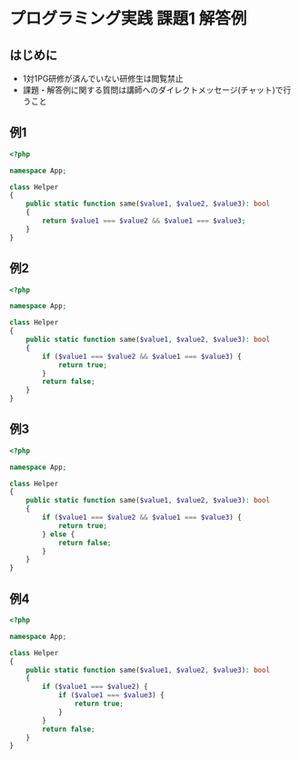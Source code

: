 # プログラミング実践 課題1 解答例

## はじめに

- 1対1PG研修が済んでいない研修生は閲覧禁止
- 課題・解答例に関する質問は講師へのダイレクトメッセージ(チャット)で行うこと

## 例1

```php
<?php

namespace App;

class Helper
{
    public static function same($value1, $value2, $value3): bool
    {
        return $value1 === $value2 && $value1 === $value3;
    }
}
```

## 例2

```php
<?php

namespace App;

class Helper
{
    public static function same($value1, $value2, $value3): bool
    {
        if ($value1 === $value2 && $value1 === $value3) {
            return true;
        }
        return false;
    }
}
```

## 例3

```php
<?php

namespace App;

class Helper
{
    public static function same($value1, $value2, $value3): bool
    {
        if ($value1 === $value2 && $value1 === $value3) {
            return true;
        } else {
            return false;
        }
    }
}
```

## 例4

```php
<?php

namespace App;

class Helper
{
    public static function same($value1, $value2, $value3): bool
    {
        if ($value1 === $value2) {
            if ($value1 === $value3) {
                return true;
            }
        }
        return false;
    }
}
```
